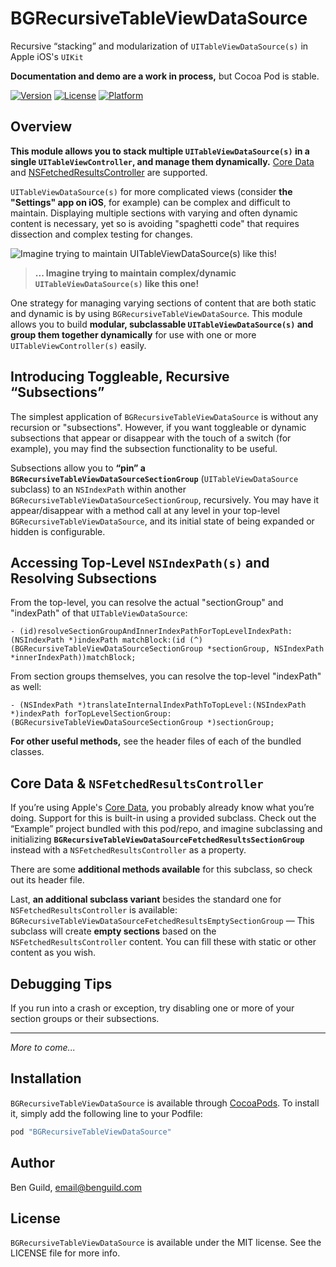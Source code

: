 # BGRecursiveTableViewDataSource
Recursive “stacking” and modularization of `UITableViewDataSource(s)` in Apple iOS's `UIKit`

**Documentation and demo are a work in process,** but Cocoa Pod is stable.

[![Version](https://img.shields.io/cocoapods/v/BGRecursiveTableViewDataSource.svg?style=flat)](http://cocoapods.org/pods/BGRecursiveTableViewDataSource)
[![License](https://img.shields.io/cocoapods/l/BGRecursiveTableViewDataSource.svg?style=flat)](http://cocoapods.org/pods/BGRecursiveTableViewDataSource)
[![Platform](https://img.shields.io/cocoapods/p/BGRecursiveTableViewDataSource.svg?style=flat)](http://cocoapods.org/pods/BGRecursiveTableViewDataSource)

## Overview

**This module allows you to stack multiple `UITableViewDataSource(s)` in a single `UITableViewController`, and manage them dynamically.** [Core Data](https://en.wikipedia.org/wiki/Core_Data) and [NSFetchedResultsController](https://developer.apple.com/reference/coredata/nsfetchedresultscontroller) are supported.

`UITableViewDataSource(s)` for more complicated views (consider **the "Settings" app on iOS**, for example) can be complex and difficult to maintain. Displaying multiple sections with varying and often dynamic content is necessary, yet so is avoiding "spaghetti code" that requires dissection and complex testing for changes.

![Imagine trying to maintain `UITableViewDataSource(s)` like this!](https://raw.github.com/benguild/BGRecursiveTableViewDataSource/master/demo.png "Imagine trying to maintain `UITableViewDataSource(s)` like this!")

> **... Imagine trying to maintain complex/dynamic `UITableViewDataSource(s)` like this one!**

One strategy for managing varying sections of content that are both static and dynamic is by using `BGRecursiveTableViewDataSource`. This module allows you to build **modular, subclassable `UITableViewDataSource(s)` and group them together dynamically** for use with one or more `UITableViewController(s)` easily.

## Introducing Toggleable, Recursive “Subsections”

The simplest application of `BGRecursiveTableViewDataSource` is without any recursion or "subsections". However, if you want toggleable or dynamic subsections that appear or disappear with the touch of a switch (for example), you may find the subsection functionality to be useful.

Subsections allow you to **“pin” a `BGRecursiveTableViewDataSourceSectionGroup`** (`UITableViewDataSource` subclass) to an `NSIndexPath` within another `BGRecursiveTableViewDataSourceSectionGroup`, recursively. You may have it appear/disappear with a method call at any level in your top-level `BGRecursiveTableViewDataSource`, and its initial state of being expanded or hidden is configurable.

## Accessing Top-Level `NSIndexPath(s)` and Resolving Subsections

From the top-level, you can resolve the actual "sectionGroup" and "indexPath" of that `UITableViewDataSource`:

```objc
- (id)resolveSectionGroupAndInnerIndexPathForTopLevelIndexPath:(NSIndexPath *)indexPath matchBlock:(id (^)(BGRecursiveTableViewDataSourceSectionGroup *sectionGroup, NSIndexPath *innerIndexPath))matchBlock;
```

From section groups themselves, you can resolve the top-level "indexPath" as well:

```objc
- (NSIndexPath *)translateInternalIndexPathToTopLevel:(NSIndexPath *)indexPath forTopLevelSectionGroup:(BGRecursiveTableViewDataSourceSectionGroup *)sectionGroup;
```

**For other useful methods,** see the header files of each of the bundled classes.

## Core Data & `NSFetchedResultsController`

If you’re using Apple's [Core Data](https://en.wikipedia.org/wiki/Core_Data), you probably already know what you’re doing. Support for this is built-in using a provided subclass. Check out the “Example” project bundled with this pod/repo, and imagine subclassing and initializing **`BGRecursiveTableViewDataSourceFetchedResultsSectionGroup`** instead with a `NSFetchedResultsController` as a property.

There are some **additional methods available** for this subclass, so check out its header file.

Last, **an additional subclass variant** besides the standard one for `NSFetchedResultsController` is available: `BGRecursiveTableViewDataSourceFetchedResultsEmptySectionGroup` — This subclass will create **empty sections** based on the `NSFetchedResultsController` content. You can fill these with static or other content as you wish.

## Debugging Tips

If you run into a crash or exception, try disabling one or more of your section groups or their subsections.

------------------------------------------------------------------

*More to come...*


## Installation

`BGRecursiveTableViewDataSource` is available through [CocoaPods](http://cocoapods.org). To install
it, simply add the following line to your Podfile:

```ruby
pod "BGRecursiveTableViewDataSource"
```

## Author

Ben Guild, email@benguild.com

## License

`BGRecursiveTableViewDataSource` is available under the MIT license. See the LICENSE file for more info.
